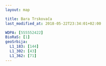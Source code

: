 ```yaml
---
layout: map

title: Bara Trskovača
last_modified_at: 2018-05-22T23:34:01+02:00

WDPA: [555552422]
BioRaS: [1]
geoSrbija:
  L1_183: [144]
  L1_302: [43]
  L1_362: [71]
---
```

